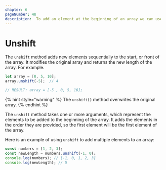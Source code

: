 ```yaml
---
chapter: 6
pageNumber: 48 
description:  To add an element at the beginning of an array we can use the unshift method. It modifies the original array and return the new array length.
---
```

# Unshift

The `unshift` method adds new elements sequentially to the start, or front of the array. It modifies the original array and returns the new length of the array. For example.

```javascript
let array = [0, 5, 10];
array.unshift(-5);  // 4

// RESULT: array = [-5 , 0, 5, 10];
```

{% hint style="warning" %}
The `unshift()` method overwrites the original array.
{% endhint %}

The `unshift` method takes one or more arguments, which represent the elements to be added to the beginning of the array. It adds the elements in the order they are provided, so the first element will be the first element of the array.

Here is an example of using `unshift` to add multiple elements to an array:

```javascript
const numbers = [1, 2, 3];
const newLength = numbers.unshift(-1, 0);
console.log(numbers); // [-1, 0, 1, 2, 3]
console.log(newLength); // 5
```
